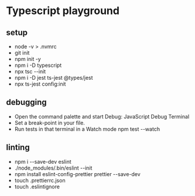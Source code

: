 # Typescript playground

## setup

- node -v > .nvmrc
- git init
- npm init -y
- npm i -D typescript
- npx tsc --init
- npm i -D jest ts-jest @types/jest
- npx ts-jest config:init

## debugging

- Open the command palette and start Debug: JavaScript Debug Terminal
- Set a break-point in your file.
- Run tests in that terminal in a Watch mode npm test --watch

## linting

- npm i --save-dev eslint
- ./node_modules/.bin/eslint --init
- npm install eslint-config-prettier prettier --save-dev
- touch .prettierrc.json
- touch .eslintignore
